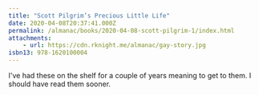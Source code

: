 ```yaml
---
title: "Scott Pilgrim’s Precious Little Life"
date: 2020-04-08T20:37:41.000Z
permalink: /almanac/books/2020-04-08-scott-pilgrim-1/index.html
attachments: 
    - url: https://cdn.rknight.me/almanac/gay-story.jpg
isbn13: 978-1620100004
---
```


I've had these on the shelf for a couple of years meaning to get to them. I should have read them sooner.